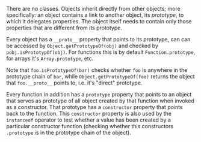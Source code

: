 There are no classes. Objects inherit directly from other objects; more specifically: an object contains a link to another object, its _prototype_, to which it delegates properties. The object itself needs to contain only those properties that are different from its prototype.

Every object has a `__proto__` property that points to its prototype, can can be accessed by `Object.getPrototypeOf(obj)` and checked by `pobj.isPrototypOf(obj)`. For functions this is by default `Function.prototype`, for arrays it's `Array.prototype`, etc.

Note that `foo.isPrototypeOf(bar)` checks whether `foo` is anywhere in the prototype chain of `bar`, while `Object.getPrototypeOf(foo)` returns the object that `foo.__proto__` points to, i.e. it's "direct" prototype.

Every function in addition has a `prototype` property that points to an object that serves as prototype of all object created by that function when invoked as a constructor. That prototype has a `constructor` property that points back to the function. This `constructor` property is also used by the  `instanceof` operator to test whether a value has been created by a particular constructor function (checking whether this constructors `.prototype` is in the prototype chain of the object).
